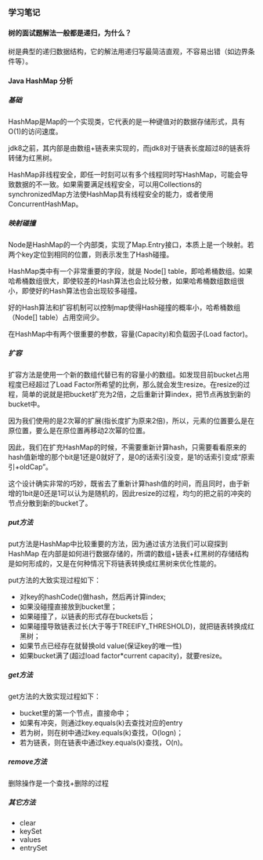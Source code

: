 ### 学习笔记

#### 树的面试题解法一般都是递归，为什么？

树是典型的递归数据结构，它的解法用递归写最简洁直观，不容易出错（如边界条件等）。

#### Java HashMap 分析

##### 基础
HashMap是Map的一个实现类，它代表的是一种键值对的数据存储形式，具有O(1)的访问速度。

jdk8之前，其内部是由数组+链表来实现的，而jdk8对于链表长度超过8的链表将转储为红黑树。

HashMap非线程安全，即任一时刻可以有多个线程同时写HashMap，可能会导致数据的不一致。如果需要满足线程安全，可以用Collections的synchronizedMap方法使HashMap具有线程安全的能力，或者使用ConcurrentHashMap。

##### 映射碰撞
Node是HashMap的一个内部类，实现了Map.Entry接口，本质上是一个映射。若两个key定位到相同的位置，则表示发生了Hash碰撞。

HashMap类中有一个非常重要的字段，就是 Node[] table，即哈希桶数组。如果哈希桶数组很大，即使较差的Hash算法也会比较分散，如果哈希桶数组数组很小，即使好的Hash算法也会出现较多碰撞。

好的Hash算法和扩容机制可以控制map使得Hash碰撞的概率小，哈希桶数组（Node[] table）占用空间少。

在HashMap中有两个很重要的参数，容量(Capacity)和负载因子(Load factor)。

##### 扩容
扩容方法是使用一个新的数组代替已有的容量小的数组。如发现目前bucket占用程度已经超过了Load Factor所希望的比例，那么就会发生resize。在resize的过程，简单的说就是把bucket扩充为2倍，之后重新计算index，把节点再放到新的bucket中。

因为我们使用的是2次幂的扩展(指长度扩为原来2倍)，所以，元素的位置要么是在原位置，要么是在原位置再移动2次幂的位置。

因此，我们在扩充HashMap的时候，不需要重新计算hash，只需要看看原来的hash值新增的那个bit是1还是0就好了，是0的话索引没变，是1的话索引变成“原索引+oldCap”。

这个设计确实非常的巧妙，既省去了重新计算hash值的时间，而且同时，由于新增的1bit是0还是1可以认为是随机的，因此resize的过程，均匀的把之前的冲突的节点分散到新的bucket了。

##### put方法
put方法是HashMap中比较重要的方法，因为通过该方法我们可以窥探到 HashMap 在内部是如何进行数据存储的，所谓的数组+链表+红黑树的存储结构是如何形成的，又是在何种情况下将链表转换成红黑树来优化性能的。

put方法的大致实现过程如下：

- 对key的hashCode()做hash，然后再计算index;
- 如果没碰撞直接放到bucket里；
- 如果碰撞了，以链表的形式存在buckets后；
- 如果碰撞导致链表过长(大于等于TREEIFY_THRESHOLD)，就把链表转换成红黑树；
- 如果节点已经存在就替换old value(保证key的唯一性)
- 如果bucket满了(超过load factor*current capacity)，就要resize。

##### get方法
get方法的大致实现过程如下：

- bucket里的第一个节点，直接命中；
- 如果有冲突，则通过key.equals(k)去查找对应的entry
- 若为树，则在树中通过key.equals(k)查找，O(logn)；
- 若为链表，则在链表中通过key.equals(k)查找，O(n)。

##### remove方法
删除操作是一个查找+删除的过程

##### 其它方法
- clear
- keySet
- values
- entrySet
